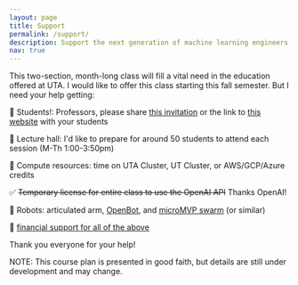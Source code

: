 ```yaml
---
layout: page
title: Support
permalink: /support/
description: Support the next generation of machine learning engineers on their learning endevour.
nav: true
---
```


This two-section, month-long class will fill a vital need in the education offered at UTA. I would like to offer this class starting this fall semester. But I need your help getting:

🔲 Students!: Professors, please share [this invitation](https://github.com/JacobFV/Artificial-Intelligence-Principle-and-Practice/raw/main/assets/flyer/ai_course_flyer.pdf) or the link to [this website](https://jacobfv.github.io/Artificial-Intelligence-Principle-and-Practice/) with your students

🔲 Lecture hall: I'd like to prepare for around 50 students to attend each session (M-Th 1:00-3:50pm)

🔲 Compute resources: time on UTA Cluster, UT Cluster, or AWS/GCP/Azure credits

✅ ~~Temporary license for entire class to use the OpenAI API~~ Thanks OpenAI!

🔲 Robots: articulated arm, [OpenBot](https://www.openbot.org/), and [microMVP swarm](https://arc.cs.rutgers.edu/mvp/) (or similar)

🔲 [financial support for all of the above](https://github.com/JacobFV/Artificial-Intelligence-Principle-and-Practice)

Thank you everyone for your help!

NOTE: This course plan is presented in good faith, but details are still under development and may change.